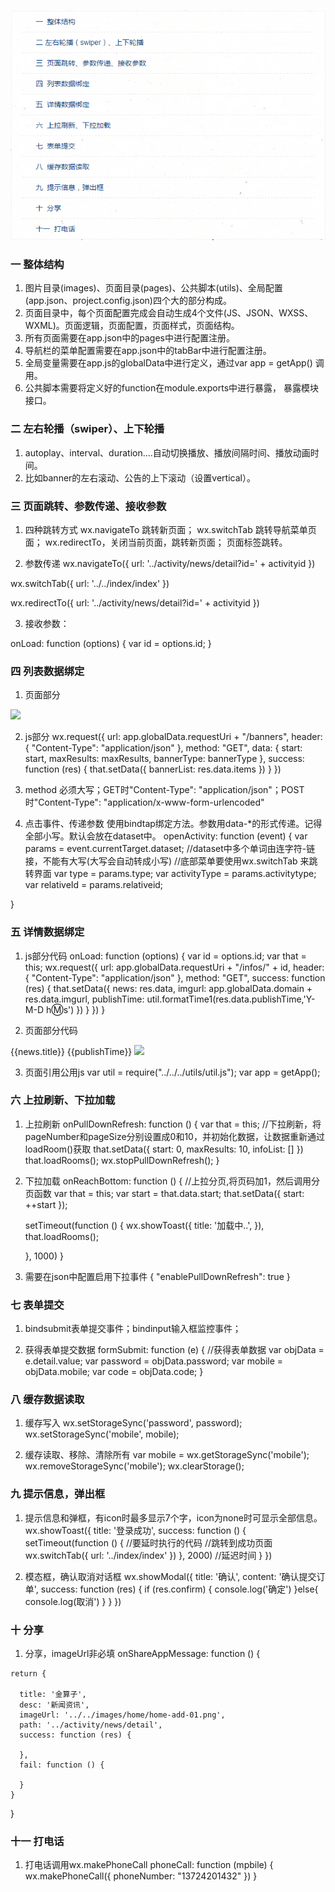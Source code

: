 ![这里写图片描述](https://raw.githubusercontent.com/xiangyc/Document-library/master/image/%E5%B0%8F%E7%A8%8B%E5%BA%8F%E4%B8%80%E7%9A%84%E7%9B%AE%E5%BD%95.png)

### 一  整体结构
  1. 图片目录(images)、页面目录(pages)、公共脚本(utils)、全局配置(app.json、project.config.json)四个大的部分构成。
  2. 页面目录中，每个页面配置完成会自动生成4个文件(JS、JSON、WXSS、WXML)。页面逻辑，页面配置，页面样式，页面结构。
  3. 所有页面需要在app.json中的pages中进行配置注册。
  4. 导航栏的菜单配置需要在app.json中的tabBar中进行配置注册。
  5. 全局变量需要在app.js的globalData中进行定义，通过var app =  getApp() 调用。
  6. 公共脚本需要将定义好的function在module.exports中进行暴露， 暴露模块接口。


### 二 左右轮播（swiper）、上下轮播
  1. autoplay、interval、duration....自动切换播放、播放间隔时间、播放动画时间。
  2. 比如banner的左右滚动、公告的上下滚动（设置vertical）。


### 三  页面跳转、参数传递、接收参数
  1. 四种跳转方式
  wx.navigateTo   跳转新页面；
  wx.switchTab 跳转导航菜单页面；
  wx.redirectTo，关闭当前页面，跳转新页面；
  <navigator> 页面标签跳转。

  2. 参数传递
  wx.navigateTo({
    url: '../activity/news/detail?id=' + activityid
  })

  wx.switchTab({
    url: '../../index/index'
  })

  wx.redirectTo({
    url: '../activity/news/detail?id=' + activityid
  })

  <navigator url='../test/test'></navigator>

  3. 接收参数：

  onLoad: function (options) {
       var id = options.id;
  }


### 四  列表数据绑定
  1.  页面部分
  <block wx:for="{{bannerList}}" wx:key="{{banner}}">
         <swiper-item class="banner" >
            <image src="{{item.imgurl}}" data-activityType='{{item.activityType}}' data-relativeId='{{item.relativeId}}'   data-        type='{{item.type}}' bindtap="openActivity"/>
         </swiper-item>
  </block>

  2.  js部分
  wx.request({
       url: app.globalData.requestUri + "/banners",
       header: {
         "Content-Type": "application/json"
       },
       method: "GET",
       data: {
          start: start,
          maxResults: maxResults,
          bannerType: bannerType
       },
       success: function (res) {
         that.setData({
             bannerList: res.data.items
          })
        }
      })

  3.  method 必须大写；GET时"Content-Type": "application/json"；POST时"Content-Type": "application/x-www-form-urlencoded"

  4.  点击事件、传递参数
  使用bindtap绑定方法。参数用data-*的形式传递。记得全部小写。默认会放在dataset中。
  openActivity: function (event) {
    var params = event.currentTarget.dataset;
    //dataset中多个单词由连字符-链接，不能有大写(大写会自动转成小写)
    //底部菜单要使用wx.switchTab 来跳转界面
    var type = params.type;
    var activityType = params.activitytype;
    var relativeId = params.relativeid;

}


### 五  详情数据绑定
  1. js部分代码
  onLoad: function (options) { 
    var id = options.id;
    var that = this;
    wx.request({
      url: app.globalData.requestUri + "/infos/" + id,
      header: {
        "Content-Type": "application/json"
      },
      method: "GET",
      success: function (res) {
        that.setData({
          news: res.data,
          imgurl: app.globalData.domain + res.data.imgurl,
          publishTime: util.formatTime1(res.data.publishTime,'Y-M-D h:m:s')
        })
      }
    })
  }

  2.  页面部分代码
  <view class='text1'>
    <text>{{news.title}}</text>
  </view>

  <view class='date1'>
    <text>{{publishTime}}</text>
  </view>

  <view class='img'>
    <image src="{{imgurl}}" class="image" />
  </view>


  3.  页面引用公用js
  var util = require("../../../utils/util.js");
  var app = getApp();


### 六  上拉刷新、下拉加载
  1.  上拉刷新
  onPullDownRefresh: function () {
    var that = this;
    //下拉刷新，将pageNumber和pageSize分别设置成0和10，并初始化数据，让数据重新通过loadRoom()获取
    that.setData({
      start: 0,
      maxResults: 10,
      infoList: []
    })
    that.loadRooms();
    wx.stopPullDownRefresh();
  }

  2.  下拉加载
  onReachBottom: function () {
      //上拉分页,将页码加1，然后调用分页函数
      var that = this;
      var start = that.data.start;
      that.setData({
        start: ++start
      });

      setTimeout(function () {
        wx.showToast({
          title: '加载中..',
        }),
        that.loadRooms();

      }, 1000)
    }

  3.  需要在json中配置启用下拉事件
  {
    "enablePullDownRefresh": true
  }


### 七  表单提交
  1. bindsubmit表单提交事件；bindinput输入框监控事件；

  2. 获得表单提交数据
  formSubmit: function (e) {
    //获得表单数据
    var objData = e.detail.value;
    var password = objData.password;
    var mobile = objData.mobile;
    var code = objData.code;
}


### 八  缓存数据读取
  1.  缓存写入
  wx.setStorageSync('password', password);
  wx.setStorageSync('mobile', mobile);

  2.  缓存读取、移除、清除所有
  var mobile = wx.getStorageSync('mobile'); 
  wx.removeStorageSync('mobile');
  wx.clearStorage();


### 九  提示信息，弹出框
  1.  提示信息和弹框，有icon时最多显示7个字，icon为none时可显示全部信息。
  wx.showToast({
        title: '登录成功',
        success: function () {
          setTimeout(function () {
            //要延时执行的代码
            //跳转到成功页面
            wx.switchTab({
              url: '../index/index'
            })
          }, 2000) //延迟时间
        }
      })

  2.  模态框，确认取消对话框
  wx.showModal({
        title: '确认',
        content: '确认提交订单',
        success: function (res) {
            if (res.confirm) {
                console.log('确定')
            }else{
               console.log(取消')
            }
        }
    })

### 十  分享
  1. 分享，imageUrl非必填
  onShareAppMessage: function () {

    return {

      title: '金算子',
      desc: '新闻资讯',
      imageUrl: '../../images/home/home-add-01.png',
      path: '../activity/news/detail',
      success: function (res) {

      },
      fail: function () {

      }
    }
  }


### 十一  打电话
1. 打电话调用wx.makePhoneCall
  phoneCall: function (mpbile) {
    wx.makePhoneCall({
      phoneNumber: "13724201432"
    })
  }
